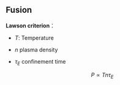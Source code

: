## Fusion

<!-- <img src="https://s2.loli.net/2023/04/20/mbiX5P4rzdR2qSg.jpg" alt="img" style="zoom:50%;" /> -->

**Lawson criterion**： 

- $T$: Temperature

- $n$ plasma density

- $\tau_E$  confinement time

$$
P\propto Tn\tau_E
$$